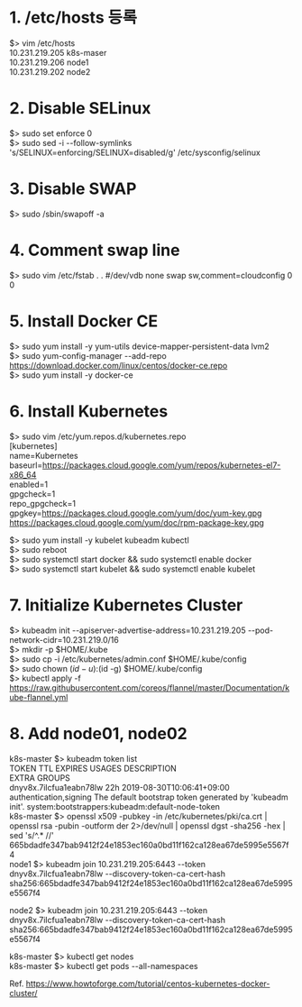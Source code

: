 # 1. /etc/hosts 등록
$> vim /etc/hosts  </br>
10.231.219.205	k8s-maser </br>
10.231.219.206	node1 </br>
10.231.219.202	node2 </br>

# 2. Disable SELinux
$> sudo set enforce 0 </br>
$> sudo sed -i --follow-symlinks 's/SELINUX=enforcing/SELINUX=disabled/g' /etc/sysconfig/selinux </br>

# 3. Disable SWAP
$> sudo /sbin/swapoff -a

# 4. Comment swap line
$> sudo vim /etc/fstab
.
.
#/dev/vdb       none    swap    sw,comment=cloudconfig  0       0

# 5. Install Docker CE
$> sudo yum install -y yum-utils device-mapper-persistent-data lvm2 </br>
$> sudo yum-config-manager --add-repo https://download.docker.com/linux/centos/docker-ce.repo </br>
$> sudo yum install -y docker-ce </br>

# 6. Install Kubernetes
$> sudo vim /etc/yum.repos.d/kubernetes.repo </br>
[kubernetes] </br>
name=Kubernetes </br>
baseurl=https://packages.cloud.google.com/yum/repos/kubernetes-el7-x86_64 </br>
enabled=1 </br>
gpgcheck=1 </br>
repo_gpgcheck=1 </br>
gpgkey=https://packages.cloud.google.com/yum/doc/yum-key.gpg </br>
        https://packages.cloud.google.com/yum/doc/rpm-package-key.gpg </br>

$> sudo yum install -y kubelet kubeadm kubectl </br>
$> sudo reboot </br>
$> sudo systemctl start docker && sudo systemctl enable docker </br>
$> sudo systemctl start kubelet && sudo systemctl enable kubelet </br>

# 7. Initialize Kubernetes Cluster
$> kubeadm init --apiserver-advertise-address=10.231.219.205 --pod-network-cidr=10.231.219.0/16 </br>
$> mkdir -p $HOME/.kube </br>
$> sudo cp -i /etc/kubernetes/admin.conf $HOME/.kube/config </br>
$> sudo chown $(id -u):$(id -g) $HOME/.kube/config </br>
$> kubectl apply -f https://raw.githubusercontent.com/coreos/flannel/master/Documentation/kube-flannel.yml </br>

# 8. Add node01, node02
k8s-master $> kubeadm token list </br>
TOKEN                     TTL       EXPIRES                     USAGES                   DESCRIPTION         </br>                                        EXTRA GROUPS </br>
dnyv8x.7ilcfua1eabn78lw   22h       2019-08-30T10:06:41+09:00   authentication,signing   The default bootstrap token generated by 'kubeadm init'.   system:bootstrappers:kubeadm:default-node-token </br>
k8s-master $> openssl x509 -pubkey -in /etc/kubernetes/pki/ca.crt | openssl rsa -pubin -outform der 2>/dev/null | openssl dgst -sha256 -hex | sed 's/^.* //' </br>
665bdadfe347bab9412f24e1853ec160a0bd11f162ca128ea67de5995e5567f4 </br>
node1 $> kubeadm join 10.231.219.205:6443 --token dnyv8x.7ilcfua1eabn78lw --discovery-token-ca-cert-hash sha256:665bdadfe347bab9412f24e1853ec160a0bd11f162ca128ea67de5995e5567f4 </br>

node2 $> kubeadm join 10.231.219.205:6443 --token dnyv8x.7ilcfua1eabn78lw --discovery-token-ca-cert-hash sha256:665bdadfe347bab9412f24e1853ec160a0bd11f162ca128ea67de5995e5567f4 </br>

k8s-master $> kubectl get nodes </br>
k8s-master $> kubectl get pods --all-namespaces </br>


Ref. https://www.howtoforge.com/tutorial/centos-kubernetes-docker-cluster/ </br>
